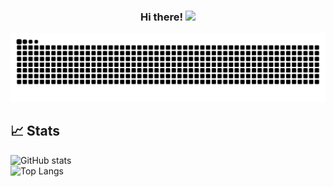 <h3 align="center">Hi there! <img src="https://media.giphy.com/media/hvRJCLFzcasrR4ia7z/giphy.gif" width="20px"></h3>

<picture align="center">
  <source media="(prefers-color-scheme: dark)" srcset="https://raw.githubusercontent.com/keanesc/keanesc/output/github-contribution-grid-snake-dark.svg">
  <source media="(prefers-color-scheme: light)" srcset="https://raw.githubusercontent.com/keanesc/keanesc/output/github-contribution-grid-snake.svg">
  <img alt="github contribution grid snake animation" src="https://raw.githubusercontent.com/keanesc/keanesc/output/github-contribution-grid-snake.svg">
</picture>

## 📈 Stats

![GitHub stats](https://github-readme-stats.vercel.app/api?username=keanesc&hide=contribs,prs&theme=transparent&layout=compact&hide_rank=true&hide_border=true)  
![Top Langs](https://github-readme-stats.vercel.app/api/top-langs/?username=keanesc&hide=php&show_icons=true&theme=transparent&langs_count=5&layout=compact&hide_border=true)
